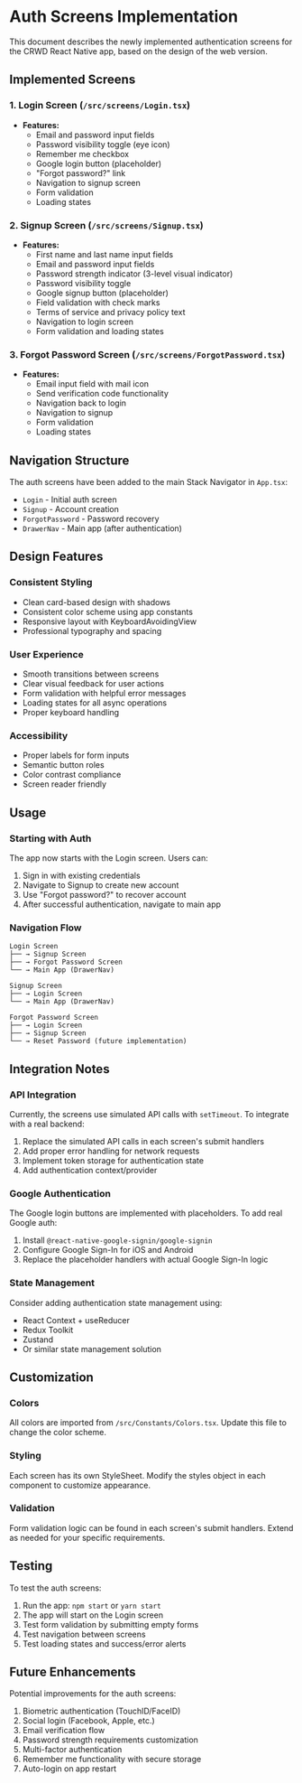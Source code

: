 # Auth Screens Implementation

This document describes the newly implemented authentication screens for the CRWD React Native app, based on the design of the web version.

## Implemented Screens

### 1. Login Screen (`/src/screens/Login.tsx`)
- **Features:**
  - Email and password input fields
  - Password visibility toggle (eye icon)
  - Remember me checkbox
  - Google login button (placeholder)
  - "Forgot password?" link
  - Navigation to signup screen
  - Form validation
  - Loading states

### 2. Signup Screen (`/src/screens/Signup.tsx`)
- **Features:**
  - First name and last name input fields
  - Email and password input fields
  - Password strength indicator (3-level visual indicator)
  - Password visibility toggle
  - Google signup button (placeholder)
  - Field validation with check marks
  - Terms of service and privacy policy text
  - Navigation to login screen
  - Form validation and loading states

### 3. Forgot Password Screen (`/src/screens/ForgotPassword.tsx`)
- **Features:**
  - Email input field with mail icon
  - Send verification code functionality
  - Navigation back to login
  - Navigation to signup
  - Form validation
  - Loading states

## Navigation Structure

The auth screens have been added to the main Stack Navigator in `App.tsx`:
- `Login` - Initial auth screen
- `Signup` - Account creation
- `ForgotPassword` - Password recovery
- `DrawerNav` - Main app (after authentication)

## Design Features

### Consistent Styling
- Clean card-based design with shadows
- Consistent color scheme using app constants
- Responsive layout with KeyboardAvoidingView
- Professional typography and spacing

### User Experience
- Smooth transitions between screens
- Clear visual feedback for user actions
- Form validation with helpful error messages
- Loading states for all async operations
- Proper keyboard handling

### Accessibility
- Proper labels for form inputs
- Semantic button roles
- Color contrast compliance
- Screen reader friendly

## Usage

### Starting with Auth
The app now starts with the Login screen. Users can:
1. Sign in with existing credentials
2. Navigate to Signup to create new account
3. Use "Forgot password?" to recover account
4. After successful authentication, navigate to main app

### Navigation Flow
```
Login Screen
├── → Signup Screen
├── → Forgot Password Screen
└── → Main App (DrawerNav)

Signup Screen
├── → Login Screen
└── → Main App (DrawerNav)

Forgot Password Screen
├── → Login Screen
├── → Signup Screen
└── → Reset Password (future implementation)
```

## Integration Notes

### API Integration
Currently, the screens use simulated API calls with `setTimeout`. To integrate with a real backend:

1. Replace the simulated API calls in each screen's submit handlers
2. Add proper error handling for network requests
3. Implement token storage for authentication state
4. Add authentication context/provider

### Google Authentication
The Google login buttons are implemented with placeholders. To add real Google auth:

1. Install `@react-native-google-signin/google-signin`
2. Configure Google Sign-In for iOS and Android
3. Replace the placeholder handlers with actual Google Sign-In logic

### State Management
Consider adding authentication state management using:
- React Context + useReducer
- Redux Toolkit
- Zustand
- Or similar state management solution

## Customization

### Colors
All colors are imported from `/src/Constants/Colors.tsx`. Update this file to change the color scheme.

### Styling
Each screen has its own StyleSheet. Modify the styles object in each component to customize appearance.

### Validation
Form validation logic can be found in each screen's submit handlers. Extend as needed for your specific requirements.

## Testing

To test the auth screens:
1. Run the app: `npm start` or `yarn start`
2. The app will start on the Login screen
3. Test form validation by submitting empty forms
4. Test navigation between screens
5. Test loading states and success/error alerts

## Future Enhancements

Potential improvements for the auth screens:
1. Biometric authentication (TouchID/FaceID)
2. Social login (Facebook, Apple, etc.)
3. Email verification flow
4. Password strength requirements customization
5. Multi-factor authentication
6. Remember me functionality with secure storage
7. Auto-login on app restart 